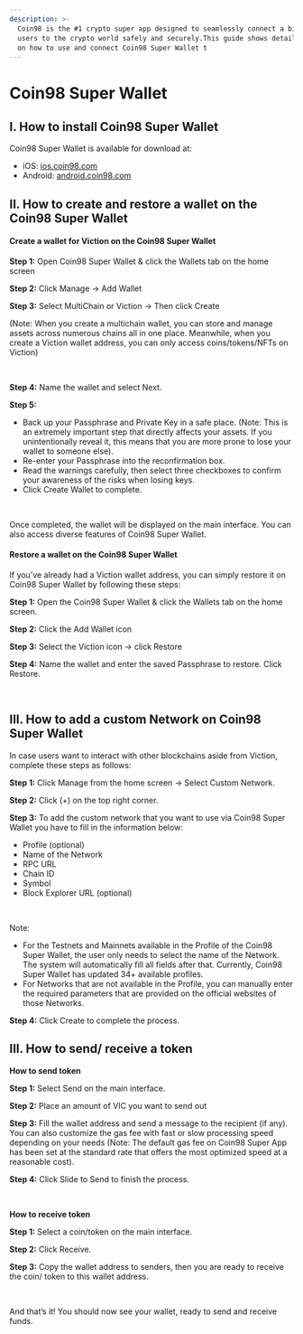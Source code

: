 ```yaml
---
description: >-
  Coin98 is the #1 crypto super app designed to seamlessly connect a billion
  users to the crypto world safely and securely.This guide shows detailed steps
  on how to use and connect Coin98 Super Wallet t
---
```


# Coin98 Super Wallet

## I. How to install Coin98 Super Wallet

Coin98 Super Wallet is available for download at:

* iOS: [ios.coin98.com](https://ios.coin98.com/)
* Android: [android.coin98.com](https://android.coin98.com/)

## II. How to create and restore a wallet on the Coin98 Super Wallet

#### Create a wallet for Viction on the Coin98 Super Wallet

**Step 1:** Open Coin98 Super Wallet & click the Wallets tab on the home screen

**Step 2:** Click Manage → Add Wallet

**Step 3:** Select MultiChain or Viction → Then click Create

(Note: When you create a multichain wallet, you can store and manage assets across numerous chains all in one place. Meanwhile, when you create a Viction wallet address, you can only access coins/tokens/NFTs on Viction)

<figure><img src="../../.gitbook/assets/Thiết kế chưa có tên (1).png" alt=""><figcaption></figcaption></figure>

**Step 4:** Name the wallet and select Next.

**Step 5:**

* Back up your Passphrase and Private Key in a safe place. (Note: This is an extremely important step that directly affects your assets. If you unintentionally reveal it, this means that you are more prone to lose your wallet to someone else).
* Re-enter your Passphrase into the reconfirmation box.
* Read the warnings carefully, then select three checkboxes to confirm your awareness of the risks when losing keys.
* Click Create Wallet to complete.

<figure><img src="../../.gitbook/assets/Thiết kế chưa có tên (2).png" alt=""><figcaption></figcaption></figure>

Once completed, the wallet will be displayed on the main interface. You can also access diverse features of Coin98 Super Wallet.

#### Restore a wallet on the Coin98 Super Wallet

If you’ve already had a Viction wallet address, you can simply restore it on Coin98 Super Wallet by following these steps:

**Step 1:** Open the Coin98 Super Wallet & click the Wallets tab on the home screen.

**Step 2:** Click the Add Wallet icon

**Step 3:** Select the Viction icon → click Restore

**Step 4:** Name the wallet and enter the saved Passphrase to restore. Click Restore.

<figure><img src="../../.gitbook/assets/Thiết kế chưa có tên (3).png" alt=""><figcaption></figcaption></figure>

## III. How to add a custom Network on Coin98 Super Wallet

In case users want to interact with other blockchains aside from Viction, complete these steps as follows:

**Step 1:** Click Manage from the home screen → Select Custom Network.

**Step 2:** Click (+) on the top right corner.

**Step 3:** To add the custom network that you want to use via Coin98 Super Wallet you have to fill in the information below:

* Profile (optional)
* Name of the Network
* RPC URL
* Chain ID
* Symbol
* Block Explorer URL (optional)

<figure><img src="../../.gitbook/assets/Thiết kế chưa có tên (4).png" alt=""><figcaption></figcaption></figure>

Note:

* For the Testnets and Mainnets available in the Profile of the Coin98 Super Wallet, the user only needs to select the name of the Network. The system will automatically fill all fields after that. Currently, Coin98 Super Wallet has updated 34+ available profiles.
* For Networks that are not available in the Profile, you can manually enter the required parameters that are provided on the official websites of those Networks.

**Step 4:** Click Create to complete the process.

## III. How to send/ receive a token

**How to send token**

**Step 1:** Select Send on the main interface.

**Step 2:** Place an amount of VIC you want to send out

**Step 3:** Fill the wallet address and send a message to the recipient (if any). You can also customize the gas fee with fast or slow processing speed depending on your needs (Note: The default gas fee on Coin98 Super App has been set at the standard rate that offers the most optimized speed at a reasonable cost).

**Step 4:** Click Slide to Send to finish the process.

<figure><img src="../../.gitbook/assets/Thiết kế chưa có tên (5).png" alt=""><figcaption></figcaption></figure>

**How to receive token**

**Step 1:** Select a coin/token on the main interface.

**Step 2:** Click Receive.

**Step 3:** Copy the wallet address to senders, then you are ready to receive the coin/ token to this wallet address.

<figure><img src="../../.gitbook/assets/Thiết kế chưa có tên (6).png" alt=""><figcaption></figcaption></figure>

And that’s it! You should now see your wallet, ready to send and receive funds.
